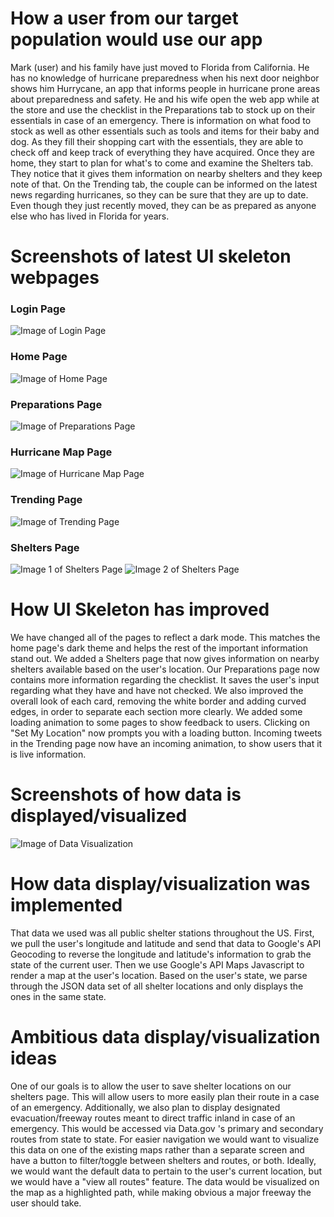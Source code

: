 # How a user from our target population would use our app

Mark (user) and his family have just moved to Florida from California. He has no knowledge of hurricane preparedness when his next door neighbor shows him Hurrycane, an app that informs people in hurricane prone areas about preparedness and safety. He and his wife open the web app while at the store and use the checklist in the Preparations tab to stock up on their essentials in case of an emergency. There is information on what food to stock as well as other essentials such as tools and items for their baby and dog. As they fill their shopping cart with the essentials, they are able to check off and keep track of everything they have acquired. Once they are home, they start to plan for what's to come and examine the Shelters tab. They notice that it gives them information on nearby shelters and they keep note of that. On the Trending tab, the couple can be informed on the latest news regarding hurricanes, so they can be sure that they are up to date. Even though they just recently moved, they can be as prepared as anyone else who has lived in Florida for years.

# Screenshots of latest UI skeleton webpages

### Login Page
![Image of Login Page](https://raw.githubusercontent.com/ShengzhiW/kmss/master/milestone5/0.png)

### Home Page
![Image of Home Page](https://raw.githubusercontent.com/ShengzhiW/kmss/master/milestone5/1.png)

### Preparations Page
![Image of Preparations Page](https://raw.githubusercontent.com/ShengzhiW/kmss/master/milestone5/2.png)

### Hurricane Map Page
![Image of Hurricane Map Page](https://raw.githubusercontent.com/ShengzhiW/kmss/master/milestone5/3.png)

### Trending Page
![Image of Trending Page](https://raw.githubusercontent.com/ShengzhiW/kmss/master/milestone5/4.png)
### Shelters Page
![Image 1 of Shelters Page](https://raw.githubusercontent.com/ShengzhiW/kmss/master/milestone5/5.png)
![Image 2 of Shelters Page](https://raw.githubusercontent.com/ShengzhiW/kmss/master/milestone5/6.png)

# How UI Skeleton has improved

We have changed all of the pages to reflect a dark mode. This matches the home page's dark theme and helps the rest of the important information stand out. We added a Shelters page that now gives information on nearby shelters available based on the user's location. Our Preparations page now contains more information regarding the checklist. It saves the user's input regarding what they have and have not checked. We also improved the overall look of each card, removing the white border and adding curved edges, in order to separate each section more clearly. We added some loading animation to some pages to show feedback to users. Clicking on "Set My Location" now prompts you with a loading button. Incoming tweets in the Trending page now have an incoming animation, to show users that it is live information.

# Screenshots of how data is displayed/visualized
![Image of Data Visualization](https://raw.githubusercontent.com/ShengzhiW/kmss/master/milestone5/7.png)

# How data display/visualization was implemented

That data we used was all public shelter stations throughout the US. First, we pull the user's longitude and latitude and send that data to Google's API Geocoding to reverse the longitude and latitude's
information to grab the state of the current user. Then we use Google's API Maps Javascript to render a map at the user's location. Based on the user's state, we parse through the JSON data set of all
shelter locations and only displays the ones in the same state.

# Ambitious data display/visualization ideas

One of our goals is to allow the user to save shelter locations on our shelters page. This will allow users to more easily plan their route in a case of an emergency. Additionally, we also plan to
display designated evacuation/freeway routes meant to direct traffic inland in case of an emergency.  This would be accessed via Data.gov 's primary and secondary routes from state to state.  For easier navigation we would want to visualize this data on one of the existing maps rather than a separate screen and have a button to filter/toggle between shelters and routes, or both.  Ideally, we would want the default data to pertain to the user's current location, but we would have a "view all routes" feature.
The data would be visualized on the map as a highlighted path, while making obvious a major freeway the user should take.
